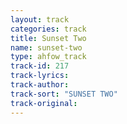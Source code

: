 ```yaml
---
layout: track
categories: track
title: Sunset Two
name: sunset-two
type: ahfow_track
track-id: 217
track-lyrics: 
track-author: 
track-sort: "SUNSET TWO"
track-original: 
---
```

